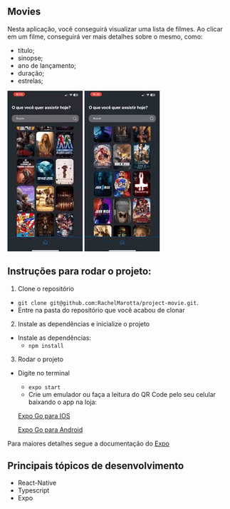 ## Movies

Nesta aplicação, você conseguirá visualizar uma lista de filmes.
Ao clicar em um filme, conseguirá ver mais detalhes sobre o mesmo, como: 
* título;
* sinopse;
* ano de lançamento;
* duração;
* estrelas;

![](app-movies1.gif)
![](app-movies2.gif)

## Instruções para rodar o projeto:

1. Clone o repositório
  * `git clone git@github.com:RachelMarotta/project-movie.git`.
  * Entre na pasta do repositório que você acabou de clonar

2. Instale as dependências e inicialize o projeto
  * Instale as dependências:
    * `npm install`

3. Rodar o projeto

  * Digite no terminal
      * `expo start`
      * Crie um emulador ou faça a leitura do QR Code pelo seu celular baixando o app na loja:
     
      [Expo Go para IOS](https://itunes.apple.com/app/apple-store/id982107779)
      
      [Expo Go para Android](https://play.google.com/store/apps/details?id=host.exp.exponent&referrer=www)
      
Para maiores detalhes segue a documentação do [Expo](https://docs.expo.dev/)  
  
  ## Principais tópicos de desenvolvimento
  
   * React-Native
   * Typescript
   * Expo
   
   
